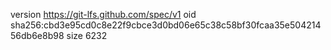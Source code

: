 version https://git-lfs.github.com/spec/v1
oid sha256:cbd3e95cd0c8e22f9cbce3d0bd06e65c38c58bf30fcaa35e50421456db6e8b98
size 6232
